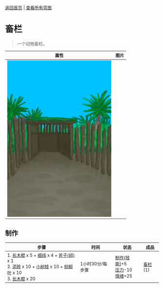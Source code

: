 [返回首页](index.md)   |  [查看所有蓝图](blueprint.md)
# 畜栏  
> 一个动物畜栏。  
  
  属性  |   图片   
 ----  |  ----:   
   |  ![](Sprite/Coop.png)   
  
## 制作  
步骤  |  时间  |  状态  |  成品  
----  |  ----  |  ----  |  ----  
1. [长木棍](StickLong.md) x 5 + [细线](CordFiber.md) x 4 + [斧子(组)](GpTag_Axe.md) x 1<br>2. [泥砖](MudBrick.md) x 10 + [小树枝](Sticks.md) x 10 + [棕榈叶](PalmFronds.md) x 10<br>3. [长木棍](StickLong.md) x 20  |  1小时30分/每步骤  |  [制作(技能)](Skill_Crafting.md)+5<br>[压力](Stress.md)-10<br>[情绪](Morale.md)+25  |  [畜栏](EnclosureEntrance.md)(1)  
